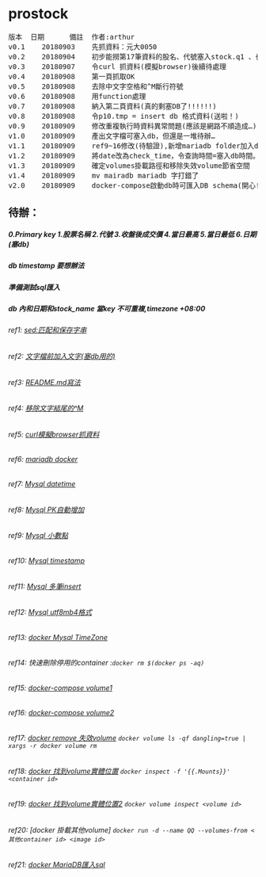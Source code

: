 # prostock
<pre>
版本	日期		備註	作者:arthur    
v0.1	20180903 	先抓資料：元大0050  
v0.2	20180904	初步能撈第17筆資料的股名、代號塞入stock.q1 、也能欄轉列				
v0.3	20180907	令curl 抓資料(模擬browser)後續待處理					
v0.4	20180908	第一頁抓取OK				
v0.5	20180908	去除中文字空格和^M斷行符號				
v0.6	20180908	用function處理				
v0.7	20180908	納入第二頁資料(真的剩塞DB了!!!!!!)
v0.8	20180908	令p10.tmp = insert db 格式資料(送啦！)
v0.9	20180909	修改重複執行時資料異常問題(應該是網路不順造成…)
v1.0	20180909	產出文字檔可塞入db，但還是一堆待辦…
v1.1	20180909	ref9~16修改(待驗證),新增mariadb folder加入docker-compose.yml檔(也是搞死我)
v1.2	20180909	將date改為check_time，令查詢時間=塞入db時間。
v1.3	20180909	確定volumes掛載路徑和移除失效volume節省空間
v1.4	20180909	mv mairadb mariadb 字打錯了
v2.0	20180909	docker-compose啟動db時可匯入DB schema(開心!!) #ref21
</pre>
## 待辦：
##### 0.Primary key 1.股票名稱  2.代號  3.收盤後成交價 4.當日最高 5.當日最低 6.日期 (塞db)
##### db timestamp 要想辦法
##### 準備測試sql匯入
##### db 內和日期和stock_name 當key 不可重複,timezone +08:00
###### ref1: [sed:匹配和保存字串](http://man.linuxde.net/sed)
###### ref2: [文字檔前加入文字(塞db用的)](https://serverfault.com/questions/310098/how-to-add-a-timestamp-to-bash-script-log)
###### ref3: [README.md寫法](https://github.com/guodongxiaren/README#%E9%93%BE%E6%8E%A5)
###### ref4: [移除文字結尾的^M](https://blog.gtwang.org/tips/vim-ctrl-m/)
###### ref5: [curl模擬browser抓資料](https://blog.phpdr.net/%E5%A6%82%E4%BD%95%E7%94%A8curl%E6%A8%A1%E6%8B%9F%E6%B5%8F%E8%A7%88%E5%99%A8.html)
###### ref6: [mariadb docker](https://my.oschina.net/iluckyboy/blog/740661)
###### ref7: [Mysql datetime](https://dev.mysql.com/doc/refman/8.0/en/date-and-time-types.html)
###### ref8: [Mysql PK自動增加](https://dotblogs.com.tw/ianchiu28/2017/05/21/142523)
###### ref9: [Mysql 小數點](https://webcache.googleusercontent.com/search?q=cache:D8VaEgMszGgJ:https://n.sfs.tw/10266+&cd=1&hl=zh-TW&ct=clnk&gl=tw&client=firefox-b-ab)
###### ref10: [Mysql timestamp](https://mariadb.com/kb/en/library/timestamp/)
###### ref11: [Mysql 多筆insert](http://gn02214231.pixnet.net/blog/post/200632246-sql-insert-into)
###### ref12: [Mysql utf8mb4格式](http://ourmysql.com/archives/1402)
###### ref13: [docker Mysql TimeZone](https://hk.saowen.com/a/207e511282672f4a85600ed8225f8ed764fb5614180c652e377d6910d09d5ce8)
###### ref14: 快速刪除停用的container :`docker rm $(docker ps -aq)`
###### ref15: [docker-compose volume1](https://docs.docker.com/compose/compose-file/#volume-configuration-reference)
###### ref16: [docker-compose volume2](http://www.netadmin.com.tw/article_print.aspx?sn=1712060002)
###### ref17: [docker remove 失效volume](https://medium.com/@toomore/%E9%97%9C%E6%96%BC%E6%88%91%E5%B8%B8%E7%94%A8%E7%9A%84-docker-%E5%B0%8F%E6%8F%90%E7%A4%BA-9a63efdbce20) `docker volume ls -qf dangling=true | xargs -r docker volume rm`
###### ref18: [docker 找到volume實體位置](https://ithelp.ithome.com.tw/articles/10192397) `docker inspect -f '{{.Mounts}}' <container id>`
###### ref19: [docker 找到volume實體位置2](https://julianchu.net/2016/04/19-docker.html) `docker volume inspect <volume id>`
###### ref20: [docker 掛載其他volume] `docker run -d --name QQ --volumes-from <其他container id> <image id>`
###### ref21: [docker MariaDB匯入sql](https://stackoverflow.com/questions/43880026/import-data-sql-mysql-docker-container/43880563) 
